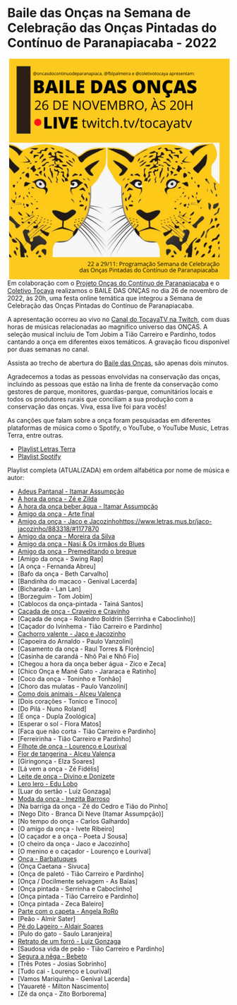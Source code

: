 # Baile das Onças na Semana de Celebração das Onças Pintadas do Contínuo de Paranapiacaba - 2022

<img src="https://github.com/fblpalmeira/Baile_das_Oncas/blob/main/data/BAILE%20DAS%20ONCAS.png" align="right" width = "500px"/>

Em colaboração com o [Projeto Onças do Contínuo de Paranapiacaba](<https://www.instagram.com/oncasdocontinuodeparanapiacaba/>) e o [Coletivo Tocaya](https://www.instagram.com/coletivotocaya/) realizamos o BAILE DAS ONÇAS no dia 26 de novembro de 2022, às 20h, uma festa online temática que integrou a Semana de Celebração das Onças Pintadas do Contínuo de Paranapiacaba. 

A apresentação ocorreu ao vivo no [Canal do TocayaTV na Twitch](https://www.twitch.tv/tocayatv), com duas horas de músicas relacionadas ao magnifíco universo das ONÇAS. A seleção musical incluiu de Tom Jobim a Tião Carreiro e Pardinho, todos cantando a onça em diferentes eixos temáticos. A gravação ficou disponível por duas semanas no canal. 

Assista ao trecho de abertura do [Baile das Onças](https://www.youtube.com/watch?v=x5NmfNjpP3g9), são apenas dois minutos.

Agradecemos a todas as pessoas envolvidas na conservação das onças, incluindo as pessoas que estão na linha de frente da conservação como gestores de parque, monitores, guardas-parque, comunitários locais e todos os produtores rurais que conciliam a sua produção com a conservação das onças. Viva, essa live foi para vocês!

As canções que falam sobre a onça foram pesquisadas em diferentes plataformas de música como o Spotify, o YouTube, o YouTube Music, Letras Terra, entre outras. 

- [Playlist Letras Terra](https://www.letras.mus.br/membros/1318340/)
- [Playlist Spotify](https://open.spotify.com/playlist/04HwA106yZORSAis4JLAoi)

Playlist completa (ATUALIZADA) em ordem alfabética por nome de música e autor:

- [Adeus Pantanal - Itamar Assumpção](https://www.letras.com/itamar-assumpcao/272396/)
- [A hora da onça - Zé e Zilda](https://discografiabrasileira.com.br/fonograma/75455/a-hora-da-onca) 
- [A hora da onça beber água - Itamar Assumpção](https://music.youtube.com/search?q=A+hora+da+on%C3%A7a+beber+%C3%A1gua) 
- [Amigo da onça - Arte final](https://www.youtube.com/watch?v=0s8DwHY4P5U)
- [Amigo da onça - Jaco e Jacozinho](https://www.letras.mus.br/jaco-jacozinho/883318/)https://www.letras.mus.br/jaco-jacozinho/883318/#1177870
- [Amigo da onça - Moreira da Silva](https://www.youtube.com/watch?v=GAEw0Len2Dc)
- [Amigo da onça - Nasi & Os irmãos do Blues](https://www.letras.mus.br/nasi-os-irmaos-do-blues/1123860/)
- [Amigo da onça - Premeditando o breque](https://www.youtube.com/watch?v=o73hR2UJSjY)
- [Amigo da onça - Swing Rap]
- [A onça - Fernanda Abreu]
- [Bafo da onça - Beth Carvalho] 
- [Bandinha do macaco - Genival Lacerda]
- [Bicharada - Lan Lan]
- [Borzeguim  - Tom Jobim]
- [Cablocos da onça-pintada - Tainá Santos]
- [Caçada de onça - Craveiro e Cravinho](https://www.letras.mus.br/craveiro-cravinho/1560459)
- [Caçada de onça - Rolandro Boldrin (Serrinha e Caboclinho)]
- [Caçador do Ivinhema - Tião Carreiro e Pardinho]
- [Cachorro valente - Jaco e Jacozinho](https://www.letras.mus.br/jaco-jacozinho/883320)
- [Capoeira do Arnaldo - Paulo Vanzolini]
- [Casamento da onça - Raul Torres & Florêncio]
- [Casinha de carandá - Nhô Pai e Nhô Fio]
- [Chegou a hora da onça beber água - Zico e Zeca]
- [Chico Onça e Mané Gato - Jararaca e Ratinho] 
- [Coco da onça - Toninho e Tonhão]
- [Choro das mulatas  - Paulo Vanzolini]
- [Como dois animais - Alceu Valença](https://www.letras.mus.br/alceu-valenca/44009)
- [Dois corações - Tonico e Tinoco]
- [Do Pilá - Nuno Roland]
- [É onça - Dupla Zoológica]
- [Esperar o sol - Flora Matos]
- [Faca que não corta - Tião Carreiro e Pardinho]
- [Ferreirinha - Tião Carreiro e Pardinho]
- [Filhote de onça  - Lourenço e Lourival](https://www.letras.mus.br/lourenco-e-lourival/1194053)
- [Flor de tangerina - Alceu Valença](https://www.letras.mus.br/alceu-valenca/400631)
- [Giringonça - Elza Soares]
- [Lá vem a onça - Zé Fidélis]
- [Leite de onça - Divino e Donizete](https://www.letras.mus.br/divino-donizete/leite-de-onca)
- [Lero lero - Edu Lobo](https://www.letras.mus.br/edu-lobo/45625)
- [Luar do sertão  - Luiz Gonzaga]
- [Moda da onça - Inezita Barroso](https://www.letras.mus.br/inezita-barroso/moda-da-onca)
- [Na barriga da onça - Zé do Cedro e Tião do Pinho]
- [Nego Dito - Branca Di Neve (Itamar Assumpção)]
- [No tempo do onça - Carlos Galhardo]
- [O amigo da onça - Ivete Ribeiro]
- [O caçador e a onça - Poeta J Sousa]
- [O cheiro da onça - Jaco e Jacozinho]
- [O menino e o caçador - Lourenço e Lourival]
- [Onça - Barbatuques](https://www.letras.mus.br/barbatuques/1800276)
- [Onça Caetana - Sivuca]
- [Onça de paletó - Tião Carreiro e Pardinho]
- [Onça / Docilmente selvagem - As Baías]
- [Onça pintada - Serrinha e Caboclinho]
- [Onça pintada - Tião Carreiro e Pardinho]
- [Onça pintada - Zeca Baleiro]
- [Parte com o capeta - Angela RoRo](https://www.letras.mus.br/angela-ro-ro/parte-com-o-capeta)
- [Peão - Almir Sater]
- [Pé do Lageiro  - Aldair Soares](https://www.letras.mus.br/aldair-soares/pe-do-lageiro)
- [Pulo do gato - Saulo Laranjeira]
- [Retrato de um forró - Luiz Gonzaga](https://www.letras.mus.br/luiz-gonzaga/261218)
- [Saudosa vida de peão - Tião Carreiro e Pardinho]
- [Segura a nêga - Bebeto](https://www.letras.mus.br/bebeto/209329)
- [Três Potes - Josias Sobrinho]
- [Tudo cai - Lourenço e Lourival]
- [Vamos Mariquinha - Genival Lacerda]
- [Yauaretê - Milton Nascimento]
- [Zé da onça - Zito Borborema]
